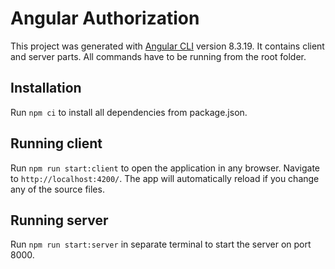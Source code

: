 # Angular Authorization

This project was generated with [Angular CLI](https://github.com/angular/angular-cli) version 8.3.19. It contains client and server parts.
All commands have to be running from the root folder.

## Installation

Run `npm ci` to install all dependencies from package.json.

## Running client

Run `npm run start:client` to open the application in any browser. Navigate to `http://localhost:4200/`. The app will automatically reload if you change any of the source files.

## Running server

Run `npm run start:server` in separate terminal to start the server on port 8000.
